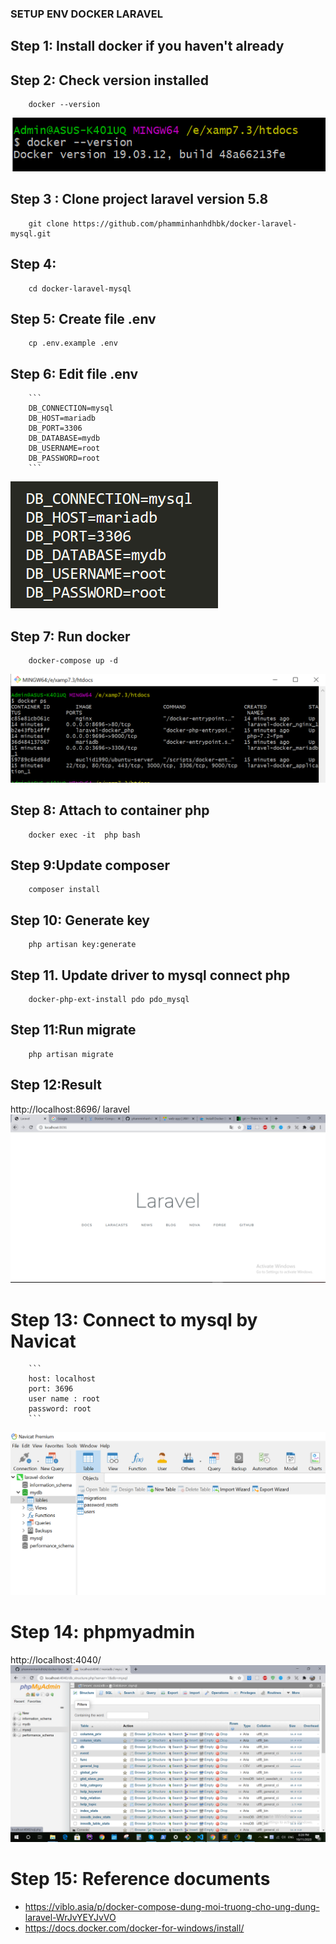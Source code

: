 ### SETUP ENV DOCKER LARAVEL
## Step 1: Install docker if you haven't already
## Step 2: Check version installed
		docker --version
![alt text](https://github.com/phamminhanhdhbk/docker-laravel-mysql/blob/master/public/images/readme/3.PNG)
## Step 3 : Clone project laravel version 5.8
		git clone https://github.com/phamminhanhdhbk/docker-laravel-mysql.git
## Step 4: 
        cd docker-laravel-mysql
## Step 5: Create file .env
        cp .env.example .env
## Step 6: Edit file .env
        ```
        DB_CONNECTION=mysql
        DB_HOST=mariadb
        DB_PORT=3306
        DB_DATABASE=mydb
        DB_USERNAME=root
        DB_PASSWORD=root
        ```
![alt text](https://github.com/phamminhanhdhbk/docker-laravel-mysql/blob/master/public/images/readme/5.PNG)

## Step 7: Run docker
		docker-compose up -d
![alt text](https://github.com/phamminhanhdhbk/docker-laravel-mysql/blob/master/public/images/readme/2.PNG)
## Step 8: Attach to container php
        docker exec -it  php bash 
## Step 9:Update composer
        composer install
## Step 10: Generate key
        php artisan key:generate
## Step 11. Update driver to mysql connect php
        docker-php-ext-install pdo pdo_mysql
## Step 11:Run migrate
        php artisan migrate
## Step 12:Result
http://localhost:8696/ laravel
![alt text](https://github.com/phamminhanhdhbk/docker-laravel-mysql/blob/master/public/images/readme/4.PNG)
# Step 13: Connect to mysql by Navicat
        ```
        host: localhost
        port: 3696
        user name : root
        password: root
        ```
![alt text](https://github.com/phamminhanhdhbk/docker-laravel-mysql/blob/master/public/images/readme/1.PNG)
# Step 14: phpmyadmin
 http://localhost:4040/
![alt text](https://github.com/phamminhanhdhbk/docker-laravel-mysql/blob/master/public/images/readme/6.png)
        
# Step 15: Reference documents
- https://viblo.asia/p/docker-compose-dung-moi-truong-cho-ung-dung-laravel-WrJvYEYJvVO
- https://docs.docker.com/docker-for-windows/install/
